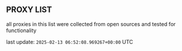 ## PROXY LIST

all proxies in this list were collected from open sources and tested for functionality

last update: `2025-02-13 06:52:08.969267+00:00` UTC